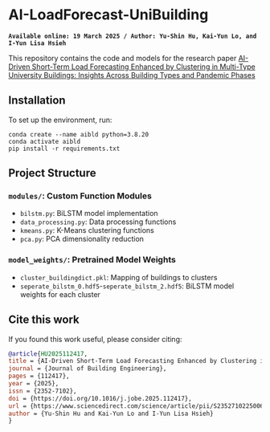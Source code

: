 # AI-LoadForecast-UniBuilding

**`Available online: 19 March 2025 / Author: Yu-Shin Hu, Kai-Yun Lo, and I-Yun Lisa Hsieh`**

This repository contains the code and models for the research paper [AI-Driven Short-Term Load Forecasting Enhanced by Clustering in Multi-Type University Buildings: Insights Across Building Types and Pandemic Phases](https://www.sciencedirect.com/science/article/pii/S2352710225006540)


## Installation
To set up the environment, run:

```
conda create --name aibld python=3.8.20
conda activate aibld
pip install -r requirements.txt
```

## Project Structure

### `modules/`: Custom Function Modules
- `bilstm.py`: BiLSTM model implementation  
- `data_processing.py`: Data processing functions  
- `kmeans.py`: K-Means clustering functions  
- `pca.py`: PCA dimensionality reduction  

### `model_weights/`: Pretrained Model Weights  
- `cluster_buildingdict.pkl`: Mapping of buildings to clusters  
- `seperate_bilstm_0.hdf5`-`seperate_bilstm_2.hdf5`: BiLSTM model weights for each cluster  

## Cite this work

If you found this work useful, please consider citing:

```bibtex
@article{HU2025112417,
title = {AI-Driven Short-Term Load Forecasting Enhanced by Clustering in Multi-Type University Buildings: Insights Across Building Types and Pandemic Phases},
journal = {Journal of Building Engineering},
pages = {112417},
year = {2025},
issn = {2352-7102},
doi = {https://doi.org/10.1016/j.jobe.2025.112417},
url = {https://www.sciencedirect.com/science/article/pii/S2352710225006540},
author = {Yu-Shin Hu and Kai-Yun Lo and I-Yun Lisa Hsieh}
}

```
